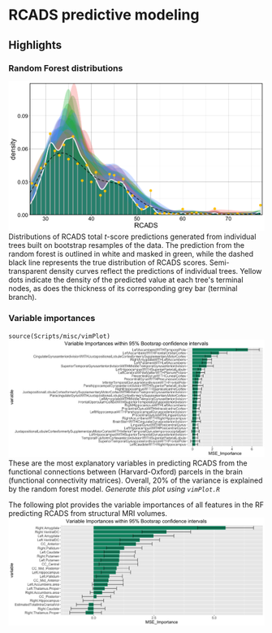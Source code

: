 # RCADS predictive modeling
## Highlights
### Random Forest distributions
![](./rcadsMountainPlot.png)
Distributions of RCADS total *t*-score predictions generated from individual trees built on bootstrap resamples of the data. The prediction from the random forest is outlined in white and masked in green, while the dashed black line represents the true distribution of RCADS scores. Semi-transparent density curves reflect the predictions of individual trees. Yellow dots indicate the density of the predicted value at each tree's terminal nodes, as does the thickness of its corresponding grey bar (terminal branch).

### Variable importances
`source(Scripts/misc/vimPlot)`
![](./FC_vimplot.jpeg)
These are the most explanatory variables in predicting RCADS from the functional connections between (Harvard-Oxford) parcels in the brain (functional connectivity matrices). Overall, 20% of the variance is explained by the random forest model. *Generate this plot using `vimPlot.R`*

The following plot provides the variable importances of all features in the RF predicting RCADS from structural MRI volumes. 
![](./str_vimplot.jpeg)
